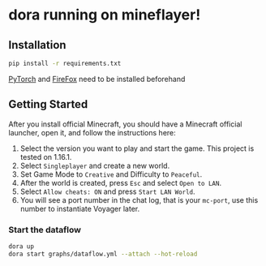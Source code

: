 # dora running on mineflayer!

## Installation

```bash
pip install -r requirements.txt
```
[PyTorch](https://pytorch.org/get-started/locally/) and [FireFox](https://www.mozilla.org/en-US/firefox/new/) need to be installed beforehand

## Getting Started
After you install official Minecraft, you should have a Minecraft official launcher, open it, and follow the instructions here:
1. Select the version you want to play and start the game. This project is tested on 1.16.1.
2. Select `Singleplayer` and create a new world.
3. Set Game Mode to `Creative` and Difficulty to `Peaceful`.
4. After the world is created, press `Esc` and select `Open to LAN`.
5. Select `Allow cheats: ON` and press `Start LAN World`.
6. You will see a port number in the chat log, that is your `mc-port`, use this number to instantiate Voyager later.

### Start the dataflow

```bash
dora up
dora start graphs/dataflow.yml --attach --hot-reload
```
